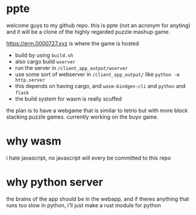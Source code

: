# ppte
welcome guys to my github repo. this is ppte (not an acronym for anyting) and it will be a clone of the highly regarded puzzle mashup game.

https://erm.0000727.xyz is where the game is hosted

- build by using `build.sh`
- also cargo build `wserver`
- run the server in `/client_app_output/wserver`
- use some sort of webserver in `/client_app_output/` like `python -m http.server`
- this depends on having cargo, and `wasm-bindgen-cli` and `python` and `flask`
- the build system for wasm is really scuffed

the plan is to have a webgame that is similar to tetrio but with more block stacking puzzle games. currently working on the buyo game.

# why wasm
i hate javascript, no javascript will every be committed to this repo

# why python server
the brains of the app should be in the webapp, and if theres anything that runs too slow in python, i'll just make a rust module for python
